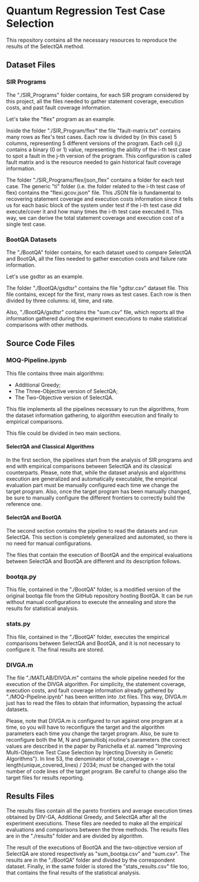 # Quantum Regression Test Case Selection
This repository contains all the necessary resources to reproduce the results of the 
SelectQA method.

## Dataset Files

### SIR Programs

The "./SIR_Programs" folder contains, for each SIR program considered by this project, 
all the files needed to gather statement coverage, execution costs, and past fault 
coverage information.

Let's take the "flex" program as an example.

Inside the folder "./SIR_Program/flex" the file "fault-matrix.txt" contains many rows 
as flex's test cases. Each row is divided by (in this case) 5 columns, representing 5 
different versions of the program. Each cell (i,j) contains a binary (0 or 1) value, 
representing the ability of the i-th test case to spot a fault in the j-th version 
of the program. This configuration is called fault matrix and is the resource needed 
to gain historical fault coverage information.

The folder "./SIR_Programs/flex/json_flex" contains a folder for each test case. The 
generic "ti" folder (i.e. the folder related to the i-th test case of flex) contains 
the "flexi.gcov.json" file. This JSON file is fundamental to recovering statement 
coverage and execution costs information since it tells us for each basic block of 
the system under test if the i-th test case did execute/cover it and how many times
the i-th test case executed it. This way, we can derive the total statement coverage 
and execution cost of a single test case.

### BootQA Datasets

The "./BootQA" folder contains, for each dataset used to compare SelectQA and 
BootQA, all the files needed to gather execution costs and failure rate information.

Let's use gsdtsr as an example.

The folder "./BootQA/gsdtsr" contains the file "gdtsr.csv" dataset file. This 
file contains, except for the first, many rows as test cases. Each row is then 
divided by three columns: id, time, and rate.

Also, "./BootQA/gsdtsr" contains the "sum.csv" file, which reports all the 
information gathered during the experiment executions to make statistical 
comparisons with other methods.

## Source Code Files

### MOQ-Pipeline.ipynb

This file contains three main algorithms:

- Additional Greedy;
- The Three-Objective version of SelectQA;
- The Two-Objective version of SelectQA.

This file implements all the pipelines necessary to run the algorithms, from the dataset 
information gathering, to algorithm execution and finally to empirical comparisons.

This file could be divided in two main sections.

#### SelectQA and Classical Algorithms

In the first section, the pipelines start from the analysis of SIR programs and end
with empirical comparisons between SelectQA and its classical counterparts.
Please, note that, while the dataset analysis and algorithms execution are generalized 
and automatically executable, the empirical evaluation part must be manually 
configured each time we change the target program. Also, once the target program has been 
manually changed, be sure to manually configure the different frontiers to correctly 
build the reference one.

#### SelectQA and BootQA

The second section contains the pipeline to read the datasets and run SelectQA. This 
section is completely generalized and automated, so there is no need for manual 
configurations.

The files that contain the execution of BootQA and the empirical evaluations between 
SelectQA and BootQA are different and its description follows.

### bootqa.py

This file, contained in the "./BootQA" folder, is a modified version of the original bootqa file from the GitHub 
repository hosting BootQA. It can be run without manual configurations to execute 
the annealing and store the results for statistical analysis.

### stats.py

This file, contained in the "./BootQA" folder, executes the empirical comparisons between SelectQA and BootQA, and it is not 
necessary to configure it. The final results are stored.

### DIVGA.m

The file "./MATLAB/DIVGA.m" contains the whole pipeline needed for the execution of 
the DIVGA algorithm. For simplicity, the statement coverage, execution costs, and fault 
coverage information already gathered by "./MOQ-Pipeline.ipynb" has been written into 
.txt files. This way, DIVGA.m just has to read the files to obtain that information, 
bypassing the actual datasets. 

Please, note that DIVGA.m is configured to run against one program at a time, so you 
will have to reconfigure the target and the algorithm parameters each time you 
change the target program. Also, be sure to reconfigure both the M, N and gamultiobj 
routine's parameters (the correct values are described in the paper by Panichella et 
al. named "Improving Multi-Objective Test Case Selection by Injecting Diversity in Genetic Algorithms").
In line 53, the denominator of total_coverage = -length(unique_covered_lines) / 2034; 
must be changed with the total number of code lines of the target program.
Be careful to change also the target files for results reporting.

## Results Files

The results files contain all the pareto frontiers and average execution times obtained 
by DIV-GA, Additional Greedy, and SelectQA after all the experiment executions.
These files are needed to make all the empirical evaluations and comparisons between 
the three methods. The results files are in the "./results" folder and are 
divided by algorithm.

The result of the executions of BootQA and the two-objective version of SelectQA are 
stored respectively as "sum_bootqa.csv" and "sum.csv". The results are in the 
"./BootQA" folder and divided by the correspondent dataset. Finally, in the same folder 
is stored the "stats_results.csv" file too, that contains the final results of the 
statistical analysis.
